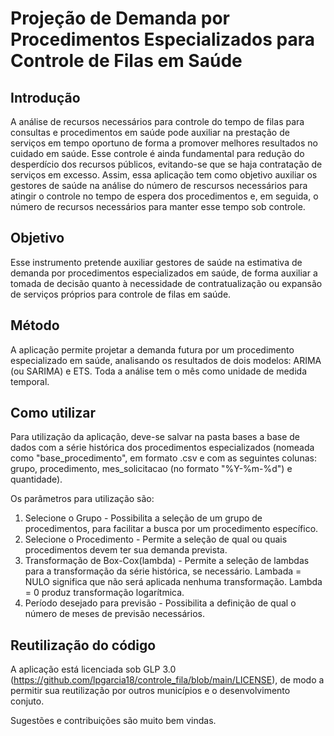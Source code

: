 # Projeção de Demanda por Procedimentos Especializados para Controle de Filas em Saúde

## Introdução

A análise de recursos necessários para controle do tempo de filas para consultas e procedimentos em saúde pode auxiliar na prestação de serviços em tempo oportuno de forma a promover melhores resultados no cuidado em saúde. Esse controle é ainda fundamental para redução do desperdício dos recursos públicos, evitando-se que se haja contratação de serviços em excesso. Assim, essa aplicação tem como objetivo auxiliar os gestores de saúde na análise do número de rescursos necessários para atingir o controle no tempo de espera dos procedimentos e, em seguida, o número de recursos necessários para manter esse tempo sob controle.

## Objetivo
Esse instrumento pretende auxiliar gestores de saúde na estimativa de demanda por procedimentos especializados em saúde, de forma auxiliar a tomada de decisão quanto à necessidade de contratualização ou expansão de serviços próprios para controle de filas em saúde. 

## Método
A aplicação permite projetar a demanda futura por um procedimento especializado em saúde, analisando os resultados de dois modelos: ARIMA (ou SARIMA) e ETS. Toda a análise tem o mês como unidade de medida temporal.

## Como utilizar
Para utilização da aplicação, deve-se salvar na pasta bases a base de dados com a série histórica dos procedimentos especializados (nomeada como "base_procedimento", em formato .csv e com as seguintes colunas: grupo, procedimento, mes_solicitacao (no formato "%Y-%m-%d") e quantidade).

Os parâmetros para utilização são:
1) Selecione o Grupo - Possibilita a seleção de um grupo de procedimentos, para facilitar a busca por um procedimento específico.
2) Selecione o Procedimento - Permite a seleção de qual ou quais procedimentos devem ter sua demanda prevista.
3) Transformação de Box-Cox(lambda) - Permite a seleção de lambdas para a transformação da série histórica, se necessário. Lambada = NULO significa que não será aplicada nenhuma transformação. Lambda = 0 produz transformação logarítmica. 
4) Período desejado para previsão - Possibilita a definição de qual o número de meses de previsão necessários.


## Reutilização do código
A aplicação está licenciada sob GLP 3.0 (https://github.com/lpgarcia18/controle_fila/blob/main/LICENSE), de modo a permitir sua reutilização por outros municípios e o desenvolvimento conjuto. 

Sugestões e contribuições são muito bem vindas.

